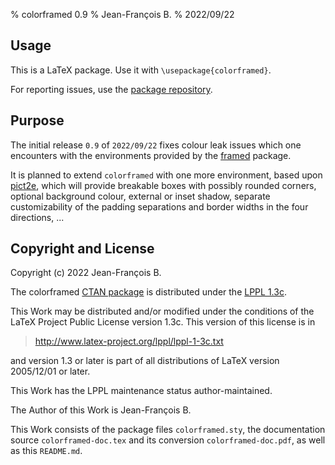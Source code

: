 % colorframed 0.9
% Jean-François B.
% 2022/09/22

## Usage

This is a LaTeX package.  Use it with `\usepackage{colorframed}`.

For reporting issues, use the
[package repository](https://github.com/jfbu/colorframed).

## Purpose

The initial release `0.9` of `2022/09/22` fixes colour leak issues which
one encounters with the environments provided by the
[framed](https://ctan.org/pkg/framed) package.

It is planned to extend `colorframed` with one more environment, based
upon [pict2e](https://ctan.org/pkg/pict2e), which will provide breakable
boxes with possibly rounded corners, optional background colour,
external or inset shadow, separate customizability of the padding
separations and border widths in the four directions, ...

## Copyright and License

Copyright (c) 2022 Jean-François B.

The colorframed [CTAN package](https://ctan.org/pkg/colorframed) is
distributed under the [LPPL 1.3c](https://ctan.org/license/lppl1.3c).

This Work may be distributed and/or modified under the conditions of the
LaTeX Project Public License version 1.3c. This version of this license
is in

> <http://www.latex-project.org/lppl/lppl-1-3c.txt>

and version 1.3 or later is part of all distributions of LaTeX version
2005/12/01 or later.

This Work has the LPPL maintenance status author-maintained.

The Author of this Work is Jean-François B.

This Work consists of the package files `colorframed.sty`, the
documentation source `colorframed-doc.tex` and its conversion
`colorframed-doc.pdf`, as well as this `README.md`.

<!--
%! Local variables:
%! sentence-end-double-space: t
%! fill-column: 72
%! End:
-->
